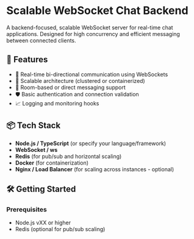 # Scalable WebSocket Chat Backend

A backend-focused, scalable WebSocket server for real-time chat applications. Designed for high concurrency and efficient messaging between connected clients.

## 🚀 Features

- 🔌 Real-time bi-directional communication using WebSockets
- 🧩 Scalable architecture (clustered or containerized)
- 💬 Room-based or direct messaging support
- 🛡️ Basic authentication and connection validation
- 📈 Logging and monitoring hooks

## 📦 Tech Stack

- **Node.js / TypeScript** (or specify your language/framework)
- **WebSocket / ws** 
- **Redis** (for pub/sub and horizontal scaling)
- **Docker** (for containerization)
- **Nginx / Load Balancer** (for scaling across instances - optional)

## 🛠️ Getting Started

### Prerequisites

- Node.js vXX or higher
- Redis (optional for pub/sub scaling)


